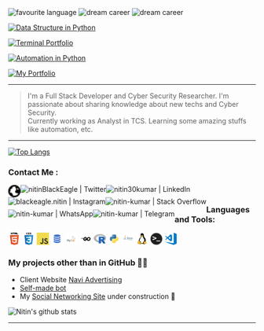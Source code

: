 <img src="https://img.shields.io/badge/Favourite%20Language-Python-green.svg?style=for-the-badge" alt="favourite language">

<img src="https://img.shields.io/badge/Dream%20Career-Cyber%20Security%20Expert-orange.svg?style=for-the-badge" alt="dream career">

<img src="https://img.shields.io/badge/Currently%20Working%20as-Analyst%20in%20TCS-blue.svg?style=for-the-badge" alt="dream career">

[![Data Structure in Python](https://github-readme-stats.vercel.app/api/pin/?username=nitin30kumar&repo=data-structure-in-python)](https://github.com/nitin30kumar/data-structure-in-python)

[![Terminal Portfolio](https://github-readme-stats.vercel.app/api/pin/?username=nitin30kumar&repo=terminal-portfolio)](https://github.com/nitin30kumar/terminal-portfolio)

[![Automation in Python](https://github-readme-stats.vercel.app/api/pin/?username=nitin30kumar&repo=automate-login-signup-with-Python)](https://github.com/nitin30kumar/automate-login-signup-with-Python)

[![My Portfolio](https://github-readme-stats.vercel.app/api/pin/?username=nitin30kumar&repo=portfolio)](https://github.com/nitin30kumar/portfolio)

<hr>

> I'm a Full Stack Developer and Cyber Security Researcher. I'm passionate about sharing knowledge about new techs and Cyber Security.  
> Currently working as Analyst in TCS. Learning some amazing stuffs like automation, etc.

<hr>

[![Top Langs](https://github-readme-stats.vercel.app/api/top-langs/?username=nitin30kumar&layout=compact)](https://github.com/nitin30kumar)

### Contact Me :

[<img align="left" alt="nitinkumar" height="25" src="https://raw.githubusercontent.com/iconic/open-iconic/master/svg/globe.svg" />][website]

[<img align="left" alt="nitinBlackEagle | Twitter" height="25" src="https://cdn.jsdelivr.net/npm/simple-icons@v3/icons/twitter.svg" />][twitter]

[<img align="left" alt="nitin30kumar | LinkedIn" height="25" src="https://cdn.jsdelivr.net/npm/simple-icons@v3/icons/linkedin.svg" />][linkedin]

[<img align="left" alt="blackeagle.nitin | Instagram" height="25" src="https://cdn.jsdelivr.net/npm/simple-icons@v3/icons/instagram.svg" />][instagram]

[<img align="left" alt="nitin-kumar | Stack Overflow" height="25" src="https://cdn.jsdelivr.net/npm/simple-icons@v3/icons/stackoverflow.svg" />][stack-overflow]

[<img align="left" alt="nitin-kumar | WhatsApp" height="25" src="https://cdn.jsdelivr.net/npm/simple-icons@v3/icons/whatsapp.svg" />][whatsapp]

[<img align="left" alt="nitin-kumar | Telegram" height="25"  src="https://cdn.jsdelivr.net/npm/simple-icons@v3/icons/telegram.svg" />][telegram]

<br />

### Languages and Tools:
<code><img height="25" src="https://raw.githubusercontent.com/github/explore/80688e429a7d4ef2fca1e82350fe8e3517d3494d/topics/html/html.png"></code>
<code><img height="25" src="https://raw.githubusercontent.com/github/explore/80688e429a7d4ef2fca1e82350fe8e3517d3494d/topics/css/css.png"></code>
<code><img height="25" src="https://raw.githubusercontent.com/github/explore/80688e429a7d4ef2fca1e82350fe8e3517d3494d/topics/javascript/javascript.png"></code>
<code><img height="25" src="https://raw.githubusercontent.com/github/explore/80688e429a7d4ef2fca1e82350fe8e3517d3494d/topics/sql/sql.png"></code>
<code><img height="25" src="https://raw.githubusercontent.com/github/explore/80688e429a7d4ef2fca1e82350fe8e3517d3494d/topics/mysql/mysql.png"></code>
<code><img height="25" src="https://raw.githubusercontent.com/github/explore/80688e429a7d4ef2fca1e82350fe8e3517d3494d/topics/go/go.png"></code>
<code><img height="25" src="https://raw.githubusercontent.com/github/explore/80688e429a7d4ef2fca1e82350fe8e3517d3494d/topics/r/r.png"></code>
<code><img height="25" src="https://raw.githubusercontent.com/github/explore/80688e429a7d4ef2fca1e82350fe8e3517d3494d/topics/python/python.png"></code>
<code><img height="25" src="https://raw.githubusercontent.com/github/explore/80688e429a7d4ef2fca1e82350fe8e3517d3494d/topics/java/java.png"></code>
<code><img height="25" src="https://raw.githubusercontent.com/github/explore/80688e429a7d4ef2fca1e82350fe8e3517d3494d/topics/linux/linux.png"></code>
<code><img height="25" src="https://raw.githubusercontent.com/github/explore/80688e429a7d4ef2fca1e82350fe8e3517d3494d/topics/terminal/terminal.png"></code>
<code><img height="25" src="https://raw.githubusercontent.com/github/explore/80688e429a7d4ef2fca1e82350fe8e3517d3494d/topics/visual-studio-code/visual-studio-code.png"></code>

### My projects other than in GitHub :technologist:

* Client Website [Navi Advertising](http://naviadvertising.in/)
* [Self-made bot](https://code.sololearn.com/WBKTV8xLY81X/#html)
* My [Social Networking Site](http://nitsanon.epizy.com/?i=1) under construction :construction:


![Nitin's github stats](https://github-readme-stats.vercel.app/api?username=nitin30kumar&show_icons=true&theme=gruvbox&hide=prs,issues)


___

[website]: https://bit.ly/kumarnitin
[twitter]: https://twitter.com/nitinBlackEagle
[linkedin]: https://www.linkedin.com/in/nitin30kumar
[stack-overflow]: https://stackoverflow.com/users/10957470/nitin-kumar
[instagram]: https://instagram.com/blackeagle.nitin
[whatsapp]: https://api.whatsapp.com/send?phone=919113797199
[telegram]: https://t.me/blackeagleanonymous
[mta]: https://bit.ly/39NaCez

